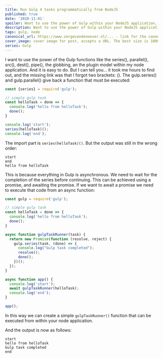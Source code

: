 ```yaml
---
title: Run Gulp 4 tasks programmatically from NodeJS
published: true
date: '2020-11-01'
spoiler: Want to use the power of Gulp within your NodeJS application, instead of using the Gulp CLI and a gulpfile.js file? I finally found out how...
description: Want to use the power of Gulp within your NodeJS application, instead of using the Gulp CLI and a gulpfile.js file? I finally found out how...
tags: gulp, node
canonical_url: https://www.sergevandenoever.nl/... - link for the canonical version of the content
cover_image: cover image for post, accepts a URL. The best size is 1000 x 420.
series: Gulp
---
```

I want to use the power of the Gulp functions like the series(), parallel(), src(), dest(), pipe(), the globbing, an the plugin model within my node application. And it is easy to do. But I can tell you... it took me hours to find out, and the missing link was that I forgot two brackets: (). The gulp.series() and gulp.parallel() give back a function that must be executed:

```javascript
const {series} = require('gulp');

// simple gulp task
const helloTask = done => {
  console.log('hello from helloTask');
  done();
}

console.log('start');
series(helloTask)();
console.log('end');
```

The import part is `series(helloTask)()`. But the output was still in the wrong order:

```
start
end
hello from helloTask
```

This is because everything in Gulp is asynchronous. We need to wait for the completion of the series before continuing.
This can be achieved using a promise, and awaiting the promise. If we want to await a promise we need to execute that code from an async function:

```javascript
const gulp = require('gulp');

// simple gulp task
const helloTask = done => {
  console.log('hello from helloTask');
  done();
}

async function gulpTaskRunner(task) {
  return new Promise(function (resolve, reject) {
    gulp.series(task, (done) => {
      console.log("Gulp task completed");
      resolve();
      done();
    })();
  });
}

async function app() {
  console.log('start');
  await gulpTaskRunner(helloTask);
  console.log('end');
}

app();
```

In this way we can create a simple `gulpTaskRunner()` function that can be executed from within your node application.

And the output is now as follows:

```
start
hello from helloTask
Gulp task completed
end
```
